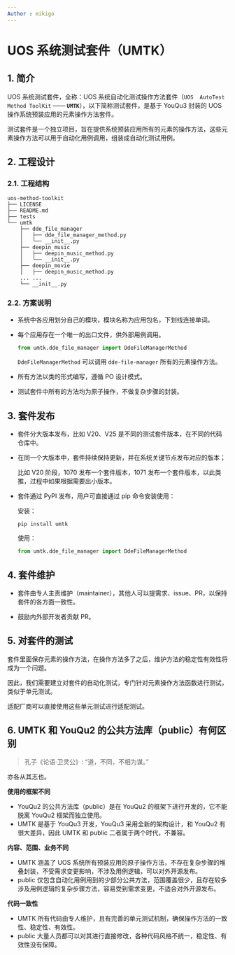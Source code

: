```yaml
---
Author : mikigo
---
```


# UOS 系统测试套件（UMTK）

## 1. 简介

UOS 系统测试套件，全称：UOS 系统自动化测试操作方法套件（`UOS  AutoTest Method ToolKit` —— **`UMTK`**），以下简称测试套件，是基于 YouQu3 封装的 UOS 操作系统预装应用的元素操作方法套件。

测试套件是一个独立项目，旨在提供系统预装应用所有的元素的操作方法，这些元素操作方法可以用于自动化用例调用，组装成自动化测试用例。

## 2. 工程设计

### 2.1. 工程结构

```shell
uos-method-toolkit
├── LICENSE
├── README.md
├── tests
└── umtk
    ├── dde_file_manager
    │   ├── dde_file_manager_method.py
    │   └── __init__.py
    ├── deepin_music
    │   ├── deepin_music_method.py
    │   └── __init__.py
    ├── deepin_movie
    │   ├── deepin_music_method.py
    ... ...
    └── __init__.py
```

### 2.2. 方案说明

- 系统中各应用划分自己的模块，模块名称为应用包名，下划线连接单词。

- 每个应用存在一个唯一的出口文件，供外部用例调用。

  ```python
  from umtk.dde_file_manager import DdeFileManagerMethod
  ```

  `DdeFileManagerMethod` 可以调用  `dde-file-manager` 所有的元素操作方法。

- 所有方法以类的形式编写，遵循 PO 设计模式。

- 测试套件中所有的方法均为原子操作，不做复杂步骤的封装。

## 3. 套件发布

- 套件分大版本发布，比如 V20、V25 是不同的测试套件版本，在不同的代码仓库中。

- 在同一个大版本中，套件持续保持更新，并在系统关键节点发布对应的版本；

  比如 V20 阶段，1070 发布一个套件版本，1071 发布一个套件版本，以此类推，过程中如果根据需要出小版本。

- 套件通过 PyPI 发布，用户可直接通过 pip 命令安装使用：

  安装：

  ```shell
  pip install umtk
  ```

  使用：

  ```python
  from umtk.dde_file_manager import DdeFileManagerMethod
  ```

## 4. 套件维护

- 套件由专人主责维护（maintainer），其他人可以提需求、issue、PR，以保持套件的各方面一致性。

- 鼓励内外部开发者贡献 PR。

## 5. 对套件的测试

套件里面保存元素的操作方法，在操作方法多了之后，维护方法的稳定性有效性将成为一个问题。

因此，我们需要建立对套件的自动化测试，专门针对元素操作方法函数进行测试，类似于单元测试。

适配厂商可以直接使用这些单元测试进行适配测试。

## 6. UMTK 和 YouQu2 的公共方法库（public）有何区别

> 孔子《论语·卫灵公》: “道，不同，不相为谋。” 

亦各从其志也。

**使用的框架不同**

- YouQu2 的公共方法库（public）是在 YouQu2 的框架下进行开发的，它不能脱离 YouQu2 框架而独立使用。
- UMTK 是基于 YouQu3 开发，YouQu3 采用全新的架构设计，和 YouQu2 有很大差异，因此 UMTK 和 public 二者属于两个时代，不兼容。

**内容、范围、业务不同**

- UMTK 涵盖了 UOS 系统所有预装应用的原子操作方法，不存在复杂步骤的堆叠封装，不受需求变更影响，不涉及用例逻辑，可以对外开源发布。
- public 仅包含自动化用例用到的少部分公共方法，范围覆盖很少，且存在较多涉及用例逻辑的复杂步骤方法，容易受到需求变更，不适合对外开源发布。

**代码一致性**

- UMTK 所有代码由专人维护，且有完善的单元测试机制，确保操作方法的一致性、稳定性、有效性。
- public 大量人员都可以对其进行直接修改，各种代码风格不统一，稳定性、有效性没有保障。
